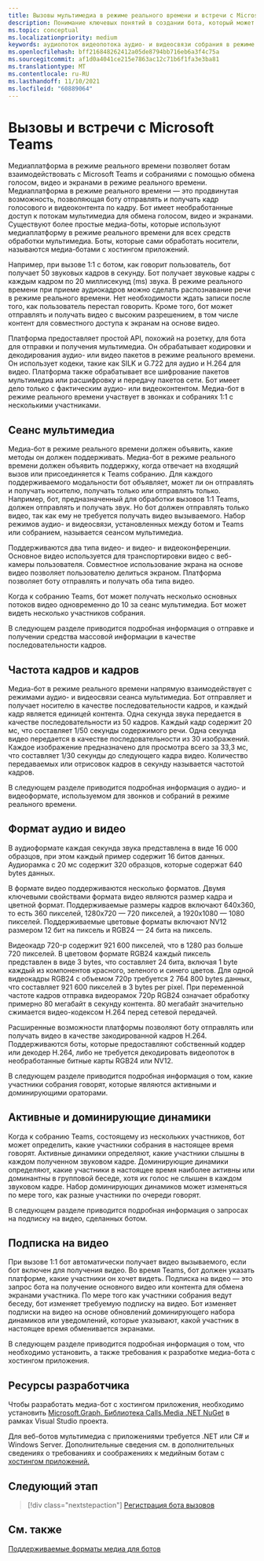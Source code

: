```yaml
---
title: Вызовы мультимедиа в режиме реального времени и встречи с Microsoft Teams
description: Понимание ключевых понятий в создании бота, который может проводить аудио- и видеозвоки в режиме реального времени, а также собрания в Интернете. Узнайте о сеансах мультимедиа, частоте кадров, формате аудио и видео и ссылке на ресурсы разработчика
ms.topic: conceptual
ms.localizationpriority: medium
keywords: аудиопоток видеопотока аудио- и видеосвязи собрания в режиме реального времени мультимедиа-приложений, размещенной в средствах массовой информации, размещенной в средствах массовой информации
ms.openlocfilehash: bff216848262412a05de8794bb716eb6a3f4c75a
ms.sourcegitcommit: af1d0a4041ce215e7863ac12c71b6f1fa3e3ba81
ms.translationtype: MT
ms.contentlocale: ru-RU
ms.lasthandoff: 11/10/2021
ms.locfileid: "60889064"
---
```

# <a name="real-time-media-calls-and-meetings-with-microsoft-teams"></a>Вызовы и встречи с Microsoft Teams

Медиаплатформа в режиме реального времени позволяет ботам взаимодействовать с Microsoft Teams и собраниями с помощью обмена голосом, видео и экранами в режиме реального времени. Медиаплатформа в режиме реального времени — это продвинутая возможность, позволяющая боту отправлять и получать кадр голосового и видеоконтента по кадру. Бот имеет необработанные доступ к потокам мультимедиа для обмена голосом, видео и экранами. Существуют более простые медиа-боты, которые используют медиаплатформу в режиме реального времени для всех средств обработки мультимедиа. Боты, которые сами обработать носители, называются медиа-ботами с хостингом приложений.

Например, при вызове 1:1 с ботом, как говорит пользователь, бот получает 50 звуковых кадров в секунду. Бот получает звуковые кадры с каждым кадром по 20 миллисекунд (ms) звука. В режиме реального времени при приеме аудиокадров можно сделать распознавание речи в режиме реального времени. Нет необходимости ждать записи после того, как пользователь перестал говорить. Кроме того, бот может отправлять и получать видео с высоким разрешением, в том числе контент для совместного доступа к экранам на основе видео.

Платформа предоставляет простой API, похожий на розетку, для бота для отправки и получения мультимедиа. Он обрабатывает кодировки и декодирования аудио- или видео пакетов в режиме реального времени. Он использует кодеки, такие как SILK и G.722 для аудио и H.264 для видео. Платформа также обрабатывает все шифрование пакетов мультимедиа или расшифровку и передачу пакетов сети. Бот имеет дело только с фактическим аудио- или видеоконтентом. Медиа-бот в режиме реального времени участвует в звонках и собраниях 1:1 с несколькими участниками.

## <a name="media-session"></a>Сеанс мультимедиа

Медиа-бот в режиме реального времени должен объявить, какие методы он должен поддерживать. Медиа-бот в режиме реального времени должен объявить поддержку, когда отвечает на входящий вызов или присоединяется к Teams собранию. Для каждого поддерживаемого модальности бот объявляет, может ли он отправлять и получать носителю, получать только или отправлять только. Например, бот, предназначенный для обработки вызовов 1:1 Teams, должен отправлять и получать звук. Но бот должен отправлять только видео, так как ему не требуется получать видео вызываемого. Набор режимов аудио- и видеосвязи, установленных между ботом и Teams или собранием, называется сеансом мультимедиа.

Поддерживаются два типа видео- и видео- и видеоконференции. Основное видео используется для транспортировки видео с веб-камеры пользователя. Совместное использование экрана на основе видео позволяет пользователю делиться экраном. Платформа позволяет боту отправлять и получать оба типа видео.

Когда к собранию Teams, бот может получать несколько основных потоков видео одновременно до 10 за сеанс мультимедиа. Бот может видеть несколько участников собрания.

В следующем разделе приводится подробная информация о отправке и получении средства массовой информации в качестве последовательности кадров.

## <a name="frames-and-frame-rate"></a>Частота кадров и кадров

Медиа-бот в режиме реального времени напрямую взаимодействует с режимами аудио- и видеосвязи сеанса мультимедиа. Бот отправляет и получает носителю в качестве последовательности кадров, и каждый кадр является единицей контента. Одна секунда звука передается в качестве последовательности из 50 кадров. Каждый кадр содержит 20 мс, что составляет 1/50 секунды содержимого речи. Одна секунда видео передается в качестве последовательности из 30 изображений. Каждое изображение предназначено для просмотра всего за 33,3 мс, что составляет 1/30 секунды до следующего кадра видео. Количество передаваемых или отрисовок кадров в секунду называется частотой кадров.

В следующем разделе приводится подробная информация о аудио- и видеоформате, используемом для звонков и собраний в режиме реального времени.

## <a name="audio-and-video-format"></a>Формат аудио и видео

В аудиоформате каждая секунда звука представлена в виде 16 000 образцов, при этом каждый пример содержит 16 битов данных. Аудиорамка с 20 мс содержит 320 образцов, которые содержат 640 bytes данных.

В формате видео поддерживаются несколько форматов. Двумя ключевыми свойствами формата видео являются размер кадра и цветной формат. Поддерживаемые размеры кадров включают 640x360, то есть 360 пикселей, 1280x720 — 720 пикселей, а 1920x1080 — 1080 пикселей. Поддерживаемые цветовые форматы включают NV12 размером 12 бит на пиксель и RGB24 — 24 бита на пиксель.

Видеокадр 720-p содержит 921 600 пикселей, что в 1280 раз больше 720 пикселей. В цветовом формате RGB24 каждый пиксель представлен в виде 3 bytes, что составляет 24 бита, включая 1 byte каждый из компонентов красного, зеленого и синего цветов. Для одной видеокадры RGB24 с объемом 720p требуется 2 764 800 bytes данных, что составляет 921 600 пикселей в 3 bytes per pixel. При переменной частоте кадров отправка видеорамок 720p RGB24 означает обработку примерно 80 мегабайт в секунду контента. 80 мегабайт значительно сжимается видео-кодексом H.264 перед сетевой передачей.

Расширенные возможности платформы позволяют боту отправлять или получать видео в качестве закодированной кадров H.264. Поддерживаются боты, которые предоставляют собственный коддер или декодер H.264, либо не требуется декодировать видеопоток в необработанные битные карты RGB24 или NV12.

В следующем разделе приводится подробная информация о том, какие участники собрания говорят, которые являются активными и доминирующими ораторами.

## <a name="active-and-dominant-speakers"></a>Активные и доминирующие динамики

Когда к собранию Teams, состоящему из нескольких участников, бот может определить, какие участники собрания в настоящее время говорят. Активные динамики определяют, какие участники слышны в каждом полученном звуковом кадре. Доминирующие динамики определяют, какие участники в настоящее время наиболее активны или доминантны в групповой беседе, хотя их голос не слышен в каждом звуковом кадре. Набор доминирующих динамиков может изменяться по мере того, как разные участники по очереди говорят.

В следующем разделе приводится подробная информация о запросах на подписку на видео, сделанных ботом.

## <a name="video-subscription"></a>Подписка на видео

При вызове 1:1 бот автоматически получает видео вызываемого, если бот включен для получения видео. Во время Teams, бот должен указать платформе, какие участники он хочет видеть. Подписка на видео — это запрос бота на получение основного видео или контента для обмена экранами участника. По мере того как участники собрания ведут беседу, бот изменяет требуемую подписку на видео. Бот изменяет подписки на видео на основе обновлений доминирующего набора динамиков или уведомлений, которые указывают, какой участник в настоящее время обменивается экранами.

В следующем разделе приводится подробная информация о том, что необходимо установить, а также требования к разработке медиа-бота с хостингом приложения.

## <a name="developer-resources"></a>Ресурсы разработчика

Чтобы разработать медиа-бот с хостингом приложения, необходимо установить [Microsoft.Graph. Библиотека Calls.Media .NET NuGet](https://www.nuget.org/packages/Microsoft.Graph.Communications.Calls.Media/) в рамках Visual Studio проекта.

Для веб-ботов мультимедиа с приложениями требуется .NET или C# и Windows Server. Дополнительные сведения см. в дополнительных сведениях о требованиях и соображениях к медийным ботам с [хостингом приложений.](requirements-considerations-application-hosted-media-bots.md#c-or-net-and-windows-server-for-development)

## <a name="next-step"></a>Следующий этап

> [!div class="nextstepaction"]
> [Регистрация бота вызовов](~/bots/calls-and-meetings/registering-calling-bot.md)

## <a name="see-also"></a>См. также

[Поддерживаемые форматы медиа для ботов](~/resources/media-formats.md)
